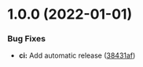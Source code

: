 # 1.0.0 (2022-01-01)


### Bug Fixes

* **ci:** Add automatic release ([38431af](https://github.com/lahaxearnaud/healthcheck-contracts/commit/38431afde9b599ed4edafa97f85f450fa0230436))
